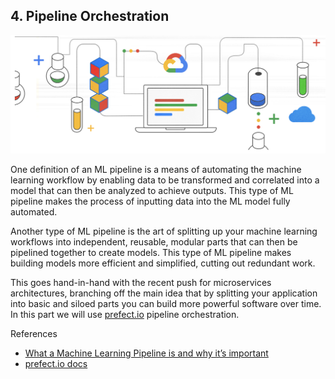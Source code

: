 ## 4. Pipeline Orchestration 

<img src="images/pipeline_orchisration.PNG" style="zoom: 67%;" />

One definition of an ML pipeline is a means of automating the machine learning workflow by enabling data to be transformed and correlated into a model that can then be analyzed to achieve outputs. This type of ML pipeline makes the process of inputting data into the ML model fully automated. 

Another type of ML pipeline is the art of splitting up your machine learning workflows into independent, reusable, modular parts that can then be pipelined together to create models. This type of ML pipeline makes building models more efficient and simplified, cutting out redundant work.

This goes hand-in-hand with the recent push for microservices architectures, branching off the main idea that by splitting your application into basic and siloed parts you can build more powerful software over time. In this part we will use [prefect.io](https://www.prefect.io/) pipeline orchestration. 



































References 

- [What a Machine Learning Pipeline is and why it’s important](https://www.datarobot.com/blog/what-a-machine-learning-pipeline-is-and-why-its-important/)
- [prefect.io docs](https://docs.prefect.io/) 




